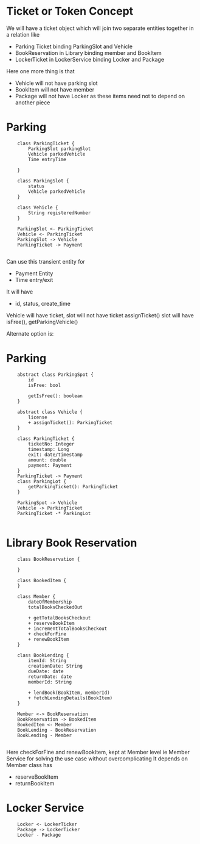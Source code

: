 # Ticket or Token Concept

We will have a ticket object which will join two separate entities
together in a relation like
- Parking Ticket binding ParkingSlot and Vehicle
- BookReservation in Library binding member and BookItem
- LockerTicket in LockerService binding Locker and Package

Here one more thing is that
- Vehicle will not have parking slot
- BookItem will not have member
- Package will not have Locker as these items need not to depend
on another piece

# Parking
```plantuml
    class ParkingTicket {
        ParkingSlot parkingSlot
        Vehicle parkedVehicle
        Time entryTime
        
    }
    
    class ParkingSlot {
        status
        Vehicle parkedVehicle
    }
    
    class Vehicle {
        String registeredNumber
    }
    
    ParkingSlot <- ParkingTicket
    Vehicle <- ParkingTicket
    ParkingSlot -> Vehicle
    ParkingTicket -> Payment
    
```

Can use this transient entity for 
- Payment Entity
- Time entry/exit

It will have
- id, status, create_time

Vehicle will have ticket, slot will not have ticket
assignTicket()
slot will have isFree(), getParkingVehicle()

Alternate option is:
# Parking
```plantuml
    abstract class ParkingSpot {
        id
        isFree: bool
        
        getIsFree(): boolean
    }
    
    abstract class Vehicle {
        license
        + assignTicket(): ParkingTicket
    }
    
    class ParkingTicket {
        ticketNo: Integer
        timestamp: Long
        exit: date/timestamp
        amount: double
        payment: Payment
    }
    ParkingTicket -> Payment
    class ParkingLot {
        getParkingTicket(): ParkingTicket
    }
    
    ParkingSpot -> Vehicle
    Vehicle -> ParkingTicket
    ParkingTicket -* ParkingLot
    
```


# Library Book Reservation
```plantuml
    class BookReservation {
        
    }
    
    class BookedItem {
    }
    
    class Member {
        dateOfMembership
        totalBooksCheckedOut
        
        + getTotalBooksCheckout
        + reserveBookItem
        + incrementTotalBooksCheckout
        + checkForFine
        + renewBookItem
    }
    
    class BookLending {
        itemId: String
        creationDate: String
        dueDate: date 
        returnDate: date 
        memberId: String
        
        + lendBook(BookItem, memberId)
        + fetchLendingDetails(BookItem)    
    }
    
    Member <-> BookReservation
    BookReservation -> BookedItem
    BookedItem <- Member
    BookLending - BookReservation
    BookLending - Member
    
```

Here checkForFine and renewBookItem, kept at Member level ie Member Service
for solving the use case without overcomplicating
It depends on Member class has
+ reserveBookItem
+ returnBookItem

# Locker Service

```plantuml
    Locker <- LockerTicker
    Package -> LockerTicker
    Locker - Package
```